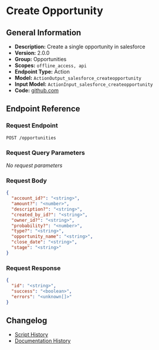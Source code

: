 <!-- BEGIN GENERATED CONTENT -->
# Create Opportunity

## General Information

- **Description:** Create a single opportunity in salesforce
- **Version:** 2.0.0
- **Group:** Opportunities
- **Scopes:** `offline_access, api`
- **Endpoint Type:** Action
- **Model:** `ActionOutput_salesforce_createopportunity`
- **Input Model:** `ActionInput_salesforce_createopportunity`
- **Code:** [github.com](https://github.com/NangoHQ/integration-templates/tree/main/integrations/salesforce/actions/create-opportunity.ts)


## Endpoint Reference

### Request Endpoint

`POST /opportunities`

### Request Query Parameters

_No request parameters_

### Request Body

```json
{
  "account_id?": "<string>",
  "amount?": "<number>",
  "description?": "<string>",
  "created_by_id?": "<string>",
  "owner_id?": "<string>",
  "probability?": "<number>",
  "type?": "<string>",
  "opportunity_name": "<string>",
  "close_date": "<string>",
  "stage": "<string>"
}
```

### Request Response

```json
{
  "id": "<string>",
  "success": "<boolean>",
  "errors": "<unknown[]>"
}
```

## Changelog

- [Script History](https://github.com/NangoHQ/integration-templates/commits/main/integrations/salesforce/actions/create-opportunity.ts)
- [Documentation History](https://github.com/NangoHQ/integration-templates/commits/main/integrations/salesforce/actions/create-opportunity.md)

<!-- END  GENERATED CONTENT -->

